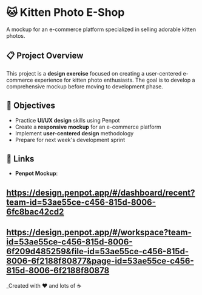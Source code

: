 # 🐱 Kitten Photo E-Shop

A mockup for an e-commerce platform specialized in selling adorable kitten photos.

## 📋 Project Overview

This project is a **design exercise** focused on creating a user-centered e-commerce experience for kitten photo enthusiasts. The goal is to develop a comprehensive mockup before moving to development phase.

## 🎯 Objectives

- Practice **UI/UX design** skills using Penpot
- Create a **responsive mockup** for an e-commerce platform
- Implement **user-centered design** methodology
- Prepare for next week's development sprint

## 🔗 Links

- **Penpot Mockup**:

## https://design.penpot.app/#/dashboard/recent?team-id=53ae55ce-c456-815d-8006-6fc8bac42cd2

## https://design.penpot.app/#/workspace?team-id=53ae55ce-c456-815d-8006-6f209d485259&file-id=53ae55ce-c456-815d-8006-6f2188f80877&page-id=53ae55ce-c456-815d-8006-6f2188f80878

\_Created with ❤️ and lots of ☕
